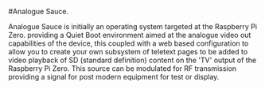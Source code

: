 #Analogue Sauce.

Analogue Sauce is initially an operating system targeted at the Raspberry Pi Zero. providing a Quiet Boot environment aimed at the analogue video out capabilities of the device, this coupled with a web based configuration to allow you to create your own subsystem of teletext pages to be added to video playback of SD (standard definition) content on the 'TV' output of the Raspberry Pi Zero. This source can be modulated for RF transmission providing a signal for post modern equipment for test or display.
